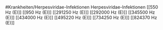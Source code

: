 #Krankheiten/Herpesviridae-Infektionen
Herpesviridae-Infektionen
[[550 Hz (E)]]
[[950 Hz (E)]]
[[291250 Hz (E)]]
[[292000 Hz (E)]]
[[345500 Hz (E)]]
[[434000 Hz (E)]]
[[495220 Hz (E)]]
[[734250 Hz (E)]]
[[824370 Hz (E)]]
